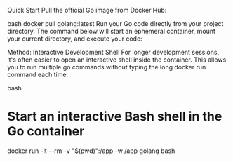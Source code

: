Quick Start
Pull the official Go image from Docker Hub:

bash
docker pull golang:latest
Run your Go code directly from your project directory. The command below will start an ephemeral container, mount your current directory, and execute your code:

Method: Interactive Development Shell
For longer development sessions, it's often easier to open an interactive shell inside the container. This allows you to run multiple go commands without typing the long docker run command each time.

bash
# Start an interactive Bash shell in the Go container
docker run -it --rm -v "$(pwd)":/app -w /app golang bash
